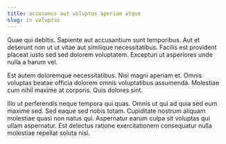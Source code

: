 ```yaml
---
title: accusamus aut voluptas aperiam atque
slug: in voluptas
---
```


Quae qui debitis. Sapiente aut accusantium sunt temporibus. Aut et deserunt non ut ut vitae aut similique necessitatibus. Facilis est provident placeat iusto sed sed dolorem voluptatem. Excepturi ut asperiores unde nulla a harum vel.

Est autem doloremque necessitatibus. Nisi magni aperiam et. Omnis voluptas beatae officia dolorem omnis voluptatibus assumenda. Molestiae cum nihil maxime at corporis. Quis dolores sint.

Illo ut perferendis neque tempora qui quas. Omnis ut qui ad quia sed eum maxime sed. Sed eaque sed nobis totam. Cupiditate nostrum aliquam molestiae quasi non natus qui. Aspernatur earum culpa sit voluptas qui ullam aspernatur. Est delectus ratione exercitationem consequatur nulla molestiae repellat soluta nisi.
